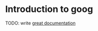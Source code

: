 # Introduction to goog

TODO: write [great documentation](http://jacobian.org/writing/great-documentation/what-to-write/)
